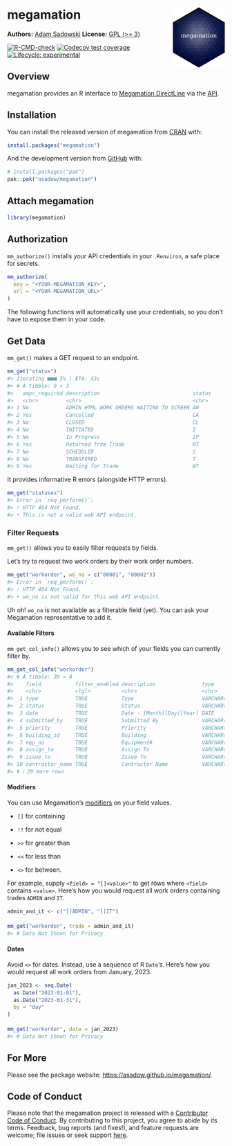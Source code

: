 
# megamation <a href="https://asadow.github.io/megamation/"><img src="man/figures/logo.png" alt="megamation website" align="right" height="139"/></a>

**Authors:** [Adam Sadowski](https://adams.quarto.pub/w/) **License:**
[GPL (\>= 3)](https://www.gnu.org/licenses/licenses.html)

<!-- badges: start -->

[![R-CMD-check](https://github.com/asadow/megamation/actions/workflows/R-CMD-check.yaml/badge.svg)](https://github.com/asadow/megamation/actions/workflows/R-CMD-check.yaml)
[![Codecov test
coverage](https://codecov.io/gh/asadow/megamation/branch/master/graph/badge.svg)](https://app.codecov.io/gh/asadow/megamation?branch=master)
[![Lifecycle:
experimental](https://img.shields.io/badge/lifecycle-experimental-orange.svg)](https://lifecycle.r-lib.org/articles/stages.html#experimental)
<!-- badges: end -->

## Overview

megamation provides an R interface to [Megamation
DirectLine](https://megamation.com/) via the
[API](https://apidocs.megamation.com/).

## Installation

You can install the released version of megamation from
[CRAN](https://cran.r-project.org/) with:

``` r
install.packages("megamation")
```

And the development version from [GitHub](https://github.com/) with:

``` r
# install.packages("pak")
pak::pak("asadow/megamation")
```

## Attach megamation

``` r
library(megamation)
```

## Authorization

`mm_authorize()` installs your API credentials in your `.Renviron`, a
safe place for secrets.

``` r
mm_authorize(
  key = "<YOUR-MEGAMATION_KEY>",
  url = "<YOUR-MEGAMATION_URL>"
)
```

The following functions will automatically use your credentials, so you
don’t have to expose them in your code.

## Get Data

`mm_get()` makes a GET request to an endpoint.

``` r
mm_get("status")
#> Iterating ■■■ 5% | ETA: 43s
#> # A tibble: 9 × 3
#>   ampc_required description                              status
#>   <chr>         <chr>                                    <chr> 
#> 1 No            ADMIN HTML WORK ORDERS WAITING TO SCREEN AW    
#> 2 Yes           Cancelled                                CA    
#> 3 No            CLOSED                                   CL    
#> 4 No            INITIATED                                I     
#> 5 No            In Progress                              IP    
#> 6 Yes           Returned from Trade                      RT    
#> 7 No            SCHEDULED                                S     
#> 8 No            TRANSFERED                               T     
#> 9 Yes           Waiting for Trade                        WT
```

It provides informative R errors (alongside HTTP errors).

``` r
mm_get("statuses")
#> Error in `req_perform()`:
#> ! HTTP 404 Not Found.
#> • This is not a valid web API endpoint.
```

### Filter Requests

`mm_get()` allows you to easily filter requests by fields.

Let’s try to request two work orders by their work order numbers.

``` r
mm_get("workorder", wo_no = c("00001", "00002"))
#> Error in `req_perform()`:
#> ! HTTP 404 Not Found.
#> • wo_no is not valid for this web API endpoint.
```

Uh oh! `wo_no` is not available as a filterable field (yet). You can ask
your Megamation representative to add it.

#### Available Filters

`mm_get_col_info()` allows you to see which of your fields you can
currently filter by.

``` r
mm_get_col_info("workorder")
#> # A tibble: 39 × 4
#>    field           filter_enabled description               type          
#>    <chr>           <lgl>          <chr>                     <chr>         
#>  1 type            TRUE           Type                      VARCHAR(65531)
#>  2 status          TRUE           Status                    VARCHAR(65531)
#>  3 date            TRUE           Date - [Month][Day][Year] DATE          
#>  4 submitted_by    TRUE           Submitted By              VARCHAR(65531)
#>  5 priority        TRUE           Priority                  VARCHAR(65531)
#>  6 building_id     TRUE           Building                  VARCHAR(65531)
#>  7 eqp_no          TRUE           Equipment#                VARCHAR(65531)
#>  8 assign_to       TRUE           Assign To                 VARCHAR(65531)
#>  9 issue_to        TRUE           Issue To                  VARCHAR(65531)
#> 10 contractor_name TRUE           Contractor Name           VARCHAR(255)  
#> # ℹ 29 more rows
```

#### Modifiers

You can use Megamation’s [modifiers](https://apidocs.megamation.com/) on
your field values.

- `[]` for containing

- `!!` for not equal

- `>>` for greater than

- `<<` for less than

- `<>` for between.

For example, supply `<field> = "[]<value>"` to get rows where `<field>`
contains `<value>`. Here’s how you would request all work orders
containing trades `ADMIN` and `IT`.

``` r
admin_and_it <- c("[]ADMIN", "[]IT")

mm_get("workorder", trade = admin_and_it)
#> # Data Not Shown for Privacy
```

#### Dates

Avoid `<>` for dates. Instead, use a sequence of R `Date`’s. Here’s how
you would request all work orders from January, 2023.

``` r
jan_2023 <- seq.Date(
  as.Date("2023-01-01"),
  as.Date("2023-01-31"),
  by = "day"
)

mm_get("workorder", date = jan_2023)
#> # Data Not Shown for Privacy
```

## For More

Please see the package website: <https://asadow.github.io/megamation/>.

## Code of Conduct

Please note that the megamation project is released with a [Contributor
Code of
Conduct](https://asadow.github.io/megamation/CODE_OF_CONDUCT.html). By
contributing to this project, you agree to abide by its terms. Feedback,
bug reports (and fixes!), and feature requests are welcome; file issues
or seek support [here](https://github.com/asadow/megamation/issues).

